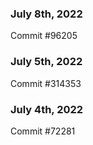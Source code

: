 ### July 8th, 2022

Commit #96205

### July 5th, 2022

Commit #314353


### July 4th, 2022

Commit #72281

